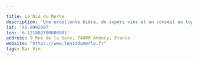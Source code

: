 ```yaml
---

title: Le Nid du Merle
description: 'Une excellente bière, de supers vins et un conseil au top !'
lat: '45.8992097'
lon: '6.121802700000001'
address: 9 Rue de la Gare, 74000 Annecy, France
website: "https://www.leniddumerle.fr"
tags: Bar Vin
---
```

